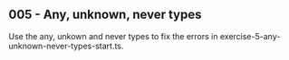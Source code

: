 ## 005 - Any, unknown, never types

Use the any, unkown and never types to fix the errors in exercise-5-any-unknown-never-types-start.ts.
